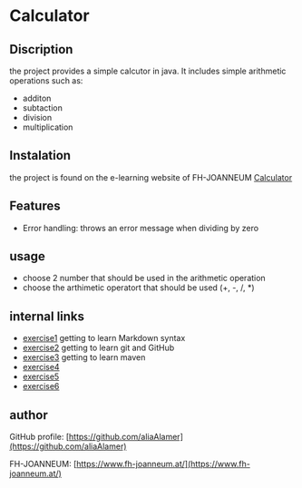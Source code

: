 # Calculator

## Discription

the project provides a simple calcutor in java. It includes simple arithmetic operations such as:

- additon
- subtaction
- division
- multiplication

## Instalation

the project is found on the e-learning website of FH-JOANNEUM
[Calculator](https://elearning.fh-joanneum.at/pluginfile.php/115269/mod_folder/content/0/Calculator-Example.zip?forcedownload=1)

## Features

- Error handling: throws an error message when dividing by zero

## usage

- choose 2 number that should be used in the arithmetic operation
- choose the arthimetic operatort that should be used (+, -, /, *)

## internal links

- [exercise1](exercise1.md) getting to learn Markdown syntax
- [exercise2](exercise2.md) getting to learn git and GitHub
- [exercise3](exercise3.md) getting to learn maven
- [exercise4](exercise4.md)
- [exercise5](exercise5.md)
- [exercise6](exercise6.md)

## author

GitHub profile: [https://github.com/aliaAlamer](https://github.com/aliaAlamer)

FH-JOANNEUM: [https://www.fh-joanneum.at/](https://www.fh-joanneum.at/)
